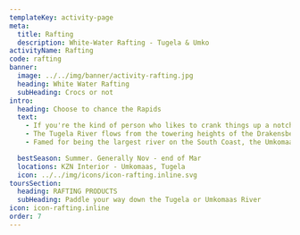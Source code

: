 ```yaml
---
templateKey: activity-page
meta:
  title: Rafting
  description: White-Water Rafting - Tugela & Umko
activityName: Rafting
code: rafting
banner:
  image: ../../img/banner/activity-rafting.jpg
  heading: White Water Rafting
  subHeading: Crocs or not
intro:
  heading: Choose to chance the Rapids
  text:
    - If you're the kind of person who likes to crank things up a notch, then white-water rafting is definitely for you. Tackling rapids under the expert eye of an experienced river guide, Active Escapes offers day and multi-day rafting tours on the mighty waters of the Tugela and Umkomaas Rivers.
    - The Tugela River flows from the towering heights of the Drakensberg Mountains, and meanders 502 kilometres through the KwaZulu-Natal Midlands to the Indian Ocean. This river offers spectacular scenery, fascinating Boer War history, serious white water and enough adventure material to keep the adrenalin pumping for a good while!
    - Famed for being the largest river on the South Coast, the Umkomaas has its source at Giant's Castle in the Berg. Also well-known for the gruelling 67km Umkomaas Canoe Marathon, you too can take advantage of the wild waters from the vantage of an inflatable croc.

  bestSeason: Summer. Generally Nov - end of Mar
  locations: KZN Interior - Umkomaas, Tugela
  icon: ../../img/icons/icon-rafting.inline.svg
toursSection:
  heading: RAFTING PRODUCTS
  subHeading: Paddle your way down the Tugela or Umkomaas River
icon: icon-rafting.inline
order: 7
---
```

